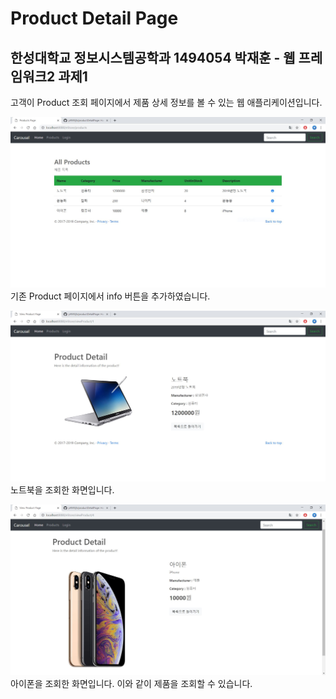 # Product Detail Page 
## 한성대학교 정보시스템공학과 1494054 박재훈 - 웹 프레임워크2 과제1 

고객이 Product 조회 페이지에서 제품 상세 정보를 볼 수 있는 웹 애플리케이션입니다. 
 
![01](./screenshot/01.JPG)
기존 Product 페이지에서 info 버튼을 추가하였습니다. 

![02](./screenshot/02.JPG)
노트북을 조회한 화면입니다. 
 
![03](./screenshot/03.JPG)
아이폰을 조회한 화면입니다. 
이와 같이 제품을 조회할 수 있습니다. 
